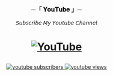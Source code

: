 <h3 align="center">
    ─「 𝐘𝐨𝐮𝐓𝐮𝐛𝐞 」─
</h3>
<div align="center">
𝘚𝘶𝘣𝘴𝘤𝘳𝘪𝘣𝘦 𝘔𝘺 𝘠𝘰𝘶𝘵𝘶𝘣𝘦 𝘊𝘩𝘢𝘯𝘯𝘦𝘭
</div>
<h1 align="center">

[![YouTube](https://img.shields.io/badge/Subscribe-%23FF0000.svg?style=for-the-badge&logo=YouTube&logoColor=white)](https://youtube.com/channel/UC9o1hM49jVr2lgOinw0pAdw)

</h1>
</div>
<!-- Begin Youtube Buttons -->
<!-- Resource/Reference: https://github.com/DenverCoder1/custom-icon-badges -->
<div class="youtube buttons" align="center">
    <a href="https://www.youtube.com/channel/UC9o1hM49jVr2lgOinw0pAdw"  target="_blank">
        <img alt="youtube subscribers" src="https://custom-icon-badges.demolab.com/youtube/channel/subscribers/UC9o1hM49jVr2lgOinw0pAdw?color=%23E05D44&label=SUBSCRIBE&logo=video&logoColor=white&style=for-the-badge&labelColor=CE4630"/>
    </a> 
    <a href="https://www.youtube.com/channel/UC9o1hM49jVr2lgOinw0pAdw"  target="_blank">
        <img alt="youtube views" src="https://custom-icon-badges.demolab.com/youtube/channel/views/UC9o1hM49jVr2lgOinw0pAdw?color=%23E05D44&logo=eye&logoColor=white&style=for-the-badge&labelColor=CE4630"/>
    </a> 
</div>
<!-- Ending Youtube Buttons -->
